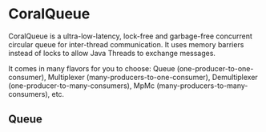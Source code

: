 # CoralQueue
CoralQueue is a ultra-low-latency, lock-free and garbage-free concurrent circular queue for inter-thread communication. It uses memory barriers instead of locks to allow Java Threads to exchange messages.

It comes in many flavors for you to choose: Queue (one-producer-to-one-consumer), Multiplexer (many-producers-to-one-consumer), Demultiplexer (one-producer-to-many-consumers), MpMc (many-producers-to-many-consumers), etc.

## Queue


